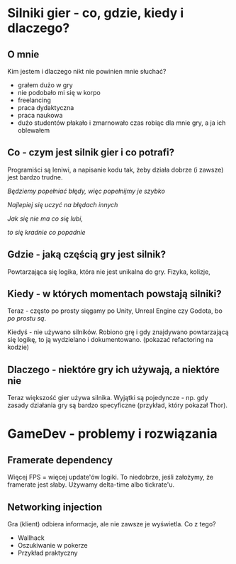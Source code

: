 # Silniki gier - co, gdzie, kiedy i dlaczego?

## O mnie

Kim jestem i dlaczego nikt nie powinien mnie słuchać?

- grałem dużo w gry
- nie podobało mi się w korpo
- freelancing
- praca dydaktyczna
- praca naukowa
- dużo studentów płakało i zmarnowało czas robiąc dla mnie gry, a ja ich oblewałem

## Co - czym jest silnik gier i co potrafi?

Programiści są leniwi, a napisanie kodu tak, żeby działa dobrze (i zawsze) jest bardzo trudne.

_Będziemy popełniać błędy, więc popełnijmy je szybko_

_Najlepiej się uczyć na błędach innych_

_Jak się nie ma co się lubi,_

_to się kradnie co popadnie_

## Gdzie - jaką częścią gry jest silnik?

Powtarzająca się logika, która nie jest unikalna do gry. Fizyka, kolizje, 

## Kiedy - w których momentach powstają silniki?

Teraz - często po prosty sięgamy po Unity, Unreal Engine czy Godota, bo _po prostu są_.

Kiedyś - nie używano silników. Robiono grę i gdy znajdywano powtarzającą się logikę, to ją wydzielano i dokumentowano. (pokazać refactoring na kodzie)

## Dlaczego - niektóre gry ich używają, a niektóre nie

Teraz większość gier używa silnika. Wyjątki są pojedyncze - np. gdy zasady działania gry są bardzo specyficzne (przykład, który pokazał Thor).

# GameDev - problemy i rozwiązania

## Framerate dependency

Więcej FPS = więcej update'ów logiki. To niedobrze, jeśli założymy, że framerate jest słaby. Używamy delta-time albo tickrate'u.

## Networking injection

Gra (klient) odbiera informacje, ale nie zawsze je wyświetla. Co z tego?

- Wallhack
- Oszukiwanie w pokerze
- Przykład praktyczny
